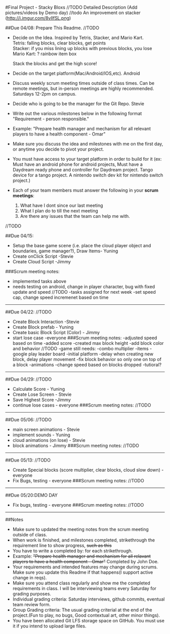 #Final Project - Stacky Bloxs //TODO
Detailed Description (Add pictures/videos by Demo day) //todo
An improvement on stacker (http://i.imgur.com/8vllfSL.png)

##Due 04/08:
Prepare This Readme. 
//TODO

* Decide on the Idea.
	Inspired by Tetris, Stacker, and Mario Kart.<br>
	Tetris: falling blocks, clear blocks, get points<br>
	Stacker: if you miss lining up blocks with previous blocks, you lose<br>
	Mario Kart: ? rainbow item box<br>
	
	Stack the blocks and get the high score!
* Decide on the target platform(Mac/Android/IOS,etc).
	Android
* Discuss weekly scrum meeting times outside of class times. Can be remote meetings, but in-person meetings are highly recommended.
	Saturdays 12-2pm on campus.
* Decide who is going to be the manager for the Git Repo. 
	Stevie
* Write out the various milestones below in the following format "Requirement - person responsible."
* Example: "Prepare health manager and mechanism for all relevant players to have a health component - Omar" 
* Make sure you discuss the idea and milestones with me on the first day, or anytime you decide to pivot your project.
* You must have access to your target platform in order to build for it (ex: Must have an android phone for android projects, Must have a Daydream ready phone and controller for Daydream project. Tango device for a tango project. A nintendo switch dev kit for nintendo switch project.)
* Each of your team members must answer the following in your **scrum meetings**:
	1. What have I dont since our last meeting
	2. What I plan do to till the next meeting
	3. Are there any issues that the team can help me with.



//TODO



##Due 04/15:
* Setup the base game scene (i.e. place the cloud player object and boundaries, game manager?), Draw Items- Yuning
* Create onClick Script -Stevie
* Create Cloud Script -Jimmy

###Scrum meeting notes:
 - implemented tasks above
 - needs testing on android, change in player character, bug with fixed update and speed
//TODO
-tasks assigned for next week
-set speed cap, change speed incremenet based on time

---
##Due 04/22:
//TODO
* Create Block Interaction -Stevie
* Create Block prefab - Yuning
* Create basic Block Script (Color) - Jimmy
* start lose case -everyone
###Scrum meeting notes:
-adjusted speed based on time
-added score
-created max block height
-add block color and behavior
//TODO
-game still needs:
-combo multiplier
-items
-google play leader board
-initial platform
-delay when creating new block, delay player movement
-fix block behavior so only one on top of a block
-animations
-change speed based on blocks dropped
-tutioral?

---
##Due 04/29:
//TODO
* Calculate Score - Yuning
* Create Lose Screen - Stevie
* Save Highest Score -Jimmy
* continue lose cases - everyone
###Scrum meeting notes:
//TODO

---
##Due 05/06:
//TODO
* main screen animations - Stevie
* implement sounds - Yuning
* cloud animations (on lose) - Stevie
* block animations - Jimmy
###Scrum meeting notes:
//TODO

---
##Due 05/13:
//TODO
* Create Special blocks (score multiplier, clear blocks, cloud slow down) -everyone
* Fix Bugs, testing - everyone
###Scrum meeting notes:
//TODO

---
##Due 05/20:DEMO DAY
* Fix bugs, testing - everyone
###Scrum meeting notes:
//TODO

---
##Notes

* Make sure to updated the meeting notes from the scrum meeting outside of class.
* When work is finished, and milestones completed, strikethrough the requirement line to show progress,  ~~such as this~~
* You have to write a completed by: for each strikethrough.
* Example: ~~"Prepare health manager and mechanism for all relavant players to have a health component - Omar"~~ Completed by John Doe.
* Your requirements and intended features may change during scrums. Make sure you update this Readme if that happens(I support active change in reqs).
* Make sure you attend class regularly and show me the completed requirements in class. I will be interviewing teams every Saturday for grading purposes.
* Individual grading criteria: Saturday interviews, github commits, eventual team review form.
* Group Grading criteria: The usual grading criterial at the end of the project.(Fun to play, no bugs, Good contextual art, other minor things).
* You have been allocated Git LFS storage space on GitHub. You must use it if you intend to upload large files.

